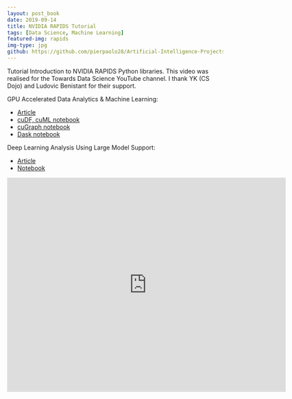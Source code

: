 ```yaml
---
layout: post_book
date: 2019-09-14
title: NVIDIA RAPIDS Tutorial
tags: [Data Science, Machine Learning]
featured-img: rapids
img-type: jpg
github: https://github.com/pierpaolo28/Artificial-Intelligence-Projects/tree/master/NVIDIA-RAPIDS%20AI
---
```


Tutorial Introduction to NVIDIA RAPIDS Python libraries. This video
was realised for the Towards Data Science YouTube channel. I thank YK
(CS Dojo) and Ludovic Benistant for their support.

GPU Accelerated Data Analytics & Machine Learning:
- [Article](https://towardsdatascience.com/gpu-accelerated-data-analytics-machine-learning-963aebe956ce)
- [cuDF, cuML notebook](https://drive.google.com/open?id=1oEoAxBbZONUqm4gt9w2PIzmLTa7IjjV9)
- [cuGraph notebook](https://drive.google.com/open?id=1cb40U3gdXZ7ASQsWZypzBFrrFOKpvnbB)
- [Dask notebook](https://drive.google.com/open?id=1jrHoqh_zH7lIsWNsyfRaq0aUARkkW1s2)

Deep Learning Analysis Using Large Model Support:
- [Article](https://towardsdatascience.com/deep-learning-analysis-using-large-model-support-3a67a919255)
- [Notebook](https://drive.google.com/open?id=1_y81JZWOh4nWUxiY3eaO4FVpxBCB1uN1)

<div class="wrapper" style="text-align:center">
  <iframe
    class="vidio"
    width="650"
    height="500"
    src="https://www.youtube.com/embed/9Wey2c5Lx18?rel=0"
    frameborder="0"
    allowfullscreen
  >
  </iframe>
</div>
